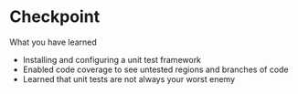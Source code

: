 # Checkpoint

What you have learned

- Installing and configuring a unit test framework
- Enabled code coverage to see untested regions and branches of code
- Learned that unit tests are not always your worst enemy
